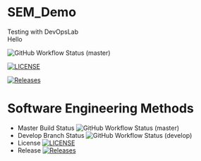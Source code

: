 # SEM_Demo
Testing with DevOpsLab  
Hello

![GitHub Workflow Status (master)](https://img.shields.io/github/actions/workflow/status/40794444PhoneMyatKyaw/sem/main.yml?branch=master)

[![LICENSE](https://img.shields.io/github/license/40794444PhoneMyatKyaw/sem.svg?style=flat-square)](https://github.com/40794444PhoneMyatKyaw/sem/blob/master/LICENSE)

[![Releases](https://img.shields.io/github/release/40794444PhoneMyatKyaw/sem/all.svg?style=flat-square)](https://github.com/40794444PhoneMyatKyaw/sem/releases)

# Software Engineering Methods

* Master Build Status ![GitHub Workflow Status (master)](https://img.shields.io/github/actions/workflow/status/40794444PhoneMyatKyaw/sem/main.yml?branch=master)
* Develop Branch Status ![GitHub Workflow Status (develop)](https://img.shields.io/github/actions/workflow/status/40794444PhoneMyatKyaw/sem/main.yml?branch=develop)
* License [![LICENSE](https://img.shields.io/github/license/40794444PhoneMyatKyaw/sem.svg?style=flat-square)](https://github.com/40794444PhoneMyatKyaw/sem/blob/master/LICENSE)
* Release [![Releases](https://img.shields.io/github/release/40794444PhoneMyatKyaw/sem/all.svg?style=flat-square)](https://github.com/40794444PhoneMyatKyaw/sem/releases)
